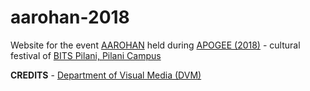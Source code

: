 # aarohan-2018

Website for the event [AAROHAN](https://bits-apogee.org/aarohan/) held during [APOGEE (2018)](https://bits-apogee.org/) - cultural festival of [BITS Pilani, Pilani Campus](http://www.bits-pilani.ac.in/)

**CREDITS** - [Department of Visual Media (DVM)](https://github.com/dvm-bitspilani)
